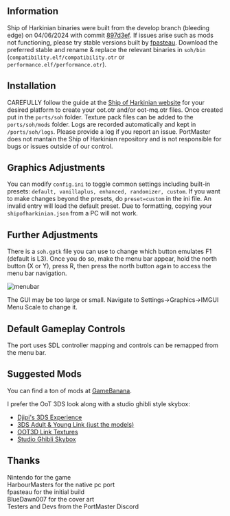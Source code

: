## Information
Ship of Harkinian binaries were built from the develop branch (bleeding edge) on 04/06/2024 with commit [897d3ef](https://github.com/HarbourMasters/Shipwright/commit/897d3efbd01532e861765c8d968093556ce0aa14). If issues arise such as mods not functioning, please try stable versions built by [fpasteau](https://github.com/fpasteau/Shipwright_R36S). Download the preferred stable and rename & replace the relevant binaries in `soh/bin` (`compatibility.elf/compatibility.otr` or `performance.elf/performance.otr`).

## Installation
CAREFULLY follow the guide at the [Ship of Harkinian website](https://www.shipofharkinian.com/setup-guide) for your desired platform to create your oot.otr and/or oot-mq.otr files. Once created put in the `ports/soh` folder. Texture pack files can be added to the `ports/soh/mods` folder. 
Logs are recorded automatically and kept in `/ports/soh/logs`. Please provide a log if you report an issue. PortMaster does not mantain the Ship of Harkinian repository and is not responsible for bugs or issues outside of our control.

## Graphics Adjustments
You can modify `config.ini` to toggle common settings including built-in presets: `default, vanillaplus, enhanced, randomizer, custom`. If you want to make changes beyond the presets, do `preset=custom` in the ini file. An invalid entry will load the default preset. Due to formatting, 
copying your `shipofharkinian.json` from a PC will not work.

## Further Adjustments
There is a `soh.gptk` file you can use to change which button emulates F1 (default is L3). Once you do so, make the menu bar appear, hold the north button (X or Y), press R, then press the north button again to access the menu bar navigation.

![menubar](https://github.com/JeodC/PortMaster-ShipOfHarkinian/assets/47716344/82b1de1d-11a9-49da-8500-61bc26902cbe)

The GUI may be too large or small. Navigate to Settings->Graphics->IMGUI Menu Scale to change it.

## Default Gameplay Controls
The port uses SDL controller mapping and controls can be remapped from the menu bar.

## Suggested Mods
You can find a ton of mods at [GameBanana](https://gamebanana.com/mods/games/16121?_aFilters%5BGeneric_Name%5D=contains%2C3ds&_sSort=Generic_MostDownloaded).  

I prefer the OoT 3DS look along with a studio ghibli style skybox:
- [Djipi's 3DS Experience](https://gamebanana.com/mods/477979)
- [3DS Adult & Young Link (just the models)](https://gamebanana.com/mods/475743)
- [OOT3D Link Textures](https://gamebanana.com/mods/478711)
- [Studio Ghibli Skybox](https://www.iansantosart.com/zeldaoot)

## Thanks
Nintendo for the game  
HarbourMasters for the native pc port  
fpasteau for the initial build  
BlueDawn007 for the cover art  
Testers and Devs from the PortMaster Discord  




